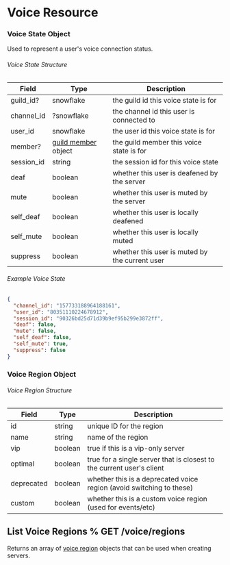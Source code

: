 # Voice Resource

### Voice State Object

Used to represent a user's voice connection status.

###### Voice State Structure

| Field      | Type                                                             | Description                                    |
| ---------- | ---------------------------------------------------------------- | ---------------------------------------------- |
| guild_id?  | snowflake                                                        | the guild id this voice state is for           |
| channel_id | ?snowflake                                                       | the channel id this user is connected to       |
| user_id    | snowflake                                                        | the user id this voice state is for            |
| member?    | [guild member](#DOCS_RESOURCES_GUILD/guild-member-object) object | the guild member this voice state is for       |
| session_id | string                                                           | the session id for this voice state            |
| deaf       | boolean                                                          | whether this user is deafened by the server    |
| mute       | boolean                                                          | whether this user is muted by the server       |
| self_deaf  | boolean                                                          | whether this user is locally deafened          |
| self_mute  | boolean                                                          | whether this user is locally muted             |
| suppress   | boolean                                                          | whether this user is muted by the current user |

###### Example Voice State

```json
{
  "channel_id": "157733188964188161",
  "user_id": "80351110224678912",
  "session_id": "90326bd25d71d39b9ef95b299e3872ff",
  "deaf": false,
  "mute": false,
  "self_deaf": false,
  "self_mute": true,
  "suppress": false
}
```

### Voice Region Object

###### Voice Region Structure

| Field      | Type    | Description                                                           |
| ---------- | ------- | --------------------------------------------------------------------- |
| id         | string  | unique ID for the region                                              |
| name       | string  | name of the region                                                    |
| vip        | boolean | true if this is a vip-only server                                     |
| optimal    | boolean | true for a single server that is closest to the current user's client |
| deprecated | boolean | whether this is a deprecated voice region (avoid switching to these)  |
| custom     | boolean | whether this is a custom voice region (used for events/etc)           |

## List Voice Regions % GET /voice/regions

Returns an array of [voice region](#DOCS_RESOURCES_VOICE/voice-region-object) objects that can be used when creating servers.
